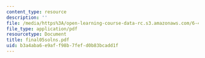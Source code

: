 ```yaml
---
content_type: resource
description: ''
file: /media/https%3A/open-learning-course-data-rc.s3.amazonaws.com/6-451-principles-of-digital-communication-ii-spring-2005/b3a4aba6e9aff98b7fefd0b83bcadd1f_final05solns.pdf
file_type: application/pdf
resourcetype: Document
title: final05solns.pdf
uid: b3a4aba6-e9af-f98b-7fef-d0b83bcadd1f
---
```

